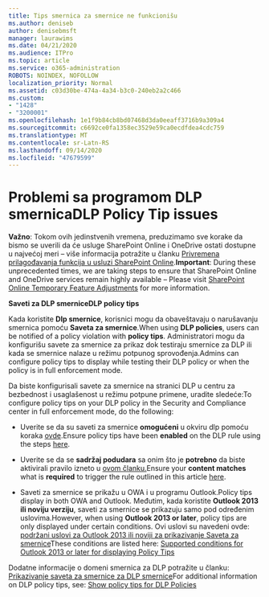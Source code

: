 ```yaml
---
title: Tips smernica za smernice ne funkcionišu
ms.author: deniseb
author: denisebmsft
manager: laurawims
ms.date: 04/21/2020
ms.audience: ITPro
ms.topic: article
ms.service: o365-administration
ROBOTS: NOINDEX, NOFOLLOW
localization_priority: Normal
ms.assetid: c03d30be-474a-4a34-b3c0-240eb2a2c466
ms.custom:
- "1428"
- "3200001"
ms.openlocfilehash: 1e1f9b84cb8bd07468d3da0eeaff3716b9a309a4
ms.sourcegitcommit: c6692ce0fa1358ec3529e59ca0ecdfdea4cdc759
ms.translationtype: MT
ms.contentlocale: sr-Latn-RS
ms.lasthandoff: 09/14/2020
ms.locfileid: "47679599"
---
```

# <a name="dlp-policy-tip-issues"></a><span data-ttu-id="2e403-102">Problemi sa programom DLP smernica</span><span class="sxs-lookup"><span data-stu-id="2e403-102">DLP Policy Tip issues</span></span>

<span data-ttu-id="2e403-103">**Važno**: Tokom ovih jedinstvenih vremena, preduzimamo sve korake da bismo se uverili da će usluge SharePoint Online i OneDrive ostati dostupne u najvećoj meri – više informacija potražite u članku [Privremena prilagođavanja funkcija u usluzi SharePoint Online](https://aka.ms/ODSPAdjustments).</span><span class="sxs-lookup"><span data-stu-id="2e403-103">**Important**: During these unprecedented times, we are taking steps to ensure that SharePoint Online and OneDrive services remain highly available – Please visit [SharePoint Online Temporary Feature Adjustments](https://aka.ms/ODSPAdjustments) for more information.</span></span>

<span data-ttu-id="2e403-104">**Saveti za DLP smernice**</span><span class="sxs-lookup"><span data-stu-id="2e403-104">**DLP policy tips**</span></span>

<span data-ttu-id="2e403-105">Kada koristite **Dlp smernice**, korisnici mogu da obaveštavaju o narušavanju smernica pomoću **Saveta za smernice**.</span><span class="sxs-lookup"><span data-stu-id="2e403-105">When using **DLP policies**, users can be notified of a policy violation with **policy tips**.</span></span> <span data-ttu-id="2e403-106">Administratori mogu da konfigurišu savete za smernice za prikaz dok testiraju smernice za DLP ili kada se smernice nalaze u režimu potpunog sprovođenja.</span><span class="sxs-lookup"><span data-stu-id="2e403-106">Admins can configure policy tips to display while testing their DLP policy or when the policy is in full enforcement mode.</span></span>
  
<span data-ttu-id="2e403-107">Da biste konfigurisali savete za smernice na stranici DLP u centru za bezbednost i usaglašenost u režimu potpune primene, uradite sledeće:</span><span class="sxs-lookup"><span data-stu-id="2e403-107">To configure policy tips on your DLP policy in the Security and Compliance center in full enforcement mode, do the following:</span></span>
  
- <span data-ttu-id="2e403-108">Uverite se da su saveti za smernice **omogućeni** u okviru dlp pomoću koraka [ovde](https://docs.microsoft.com/microsoft-365/compliance/use-notifications-and-policy-tips).</span><span class="sxs-lookup"><span data-stu-id="2e403-108">Ensure policy tips have been **enabled** on the DLP rule using the steps [here](https://docs.microsoft.com/microsoft-365/compliance/use-notifications-and-policy-tips).</span></span>

- <span data-ttu-id="2e403-109">Uverite se da se **sadržaj podudara** sa onim što je **potrebno** da biste aktivirali pravilo izneto u [ovom članku.](https://docs.microsoft.com/microsoft-365/compliance/sensitive-information-type-entity-definitions)</span><span class="sxs-lookup"><span data-stu-id="2e403-109">Ensure your **content matches** what is **required** to trigger the rule outlined in this article [here](https://docs.microsoft.com/microsoft-365/compliance/sensitive-information-type-entity-definitions).</span></span>

- <span data-ttu-id="2e403-110">Saveti za smernice se prikažu u OWA i u programu Outlook.</span><span class="sxs-lookup"><span data-stu-id="2e403-110">Policy tips display in both OWA and Outlook.</span></span> <span data-ttu-id="2e403-111">Međutim, kada koristite **Outlook 2013 ili noviju verziju**, saveti za smernice se prikazuju samo pod određenim uslovima.</span><span class="sxs-lookup"><span data-stu-id="2e403-111">However, when using **Outlook 2013 or later**, policy tips are only displayed under certain conditions.</span></span> <span data-ttu-id="2e403-112">Ovi uslovi su navedeni ovde: [podržani uslovi za Outlook 2013 ili noviji za prikazivanje Saveta za smernice](https://docs.microsoft.com/microsoft-365/compliance/use-notifications-and-policy-tips)</span><span class="sxs-lookup"><span data-stu-id="2e403-112">These conditions are listed here: [Supported conditions for Outlook 2013 or later for displaying Policy Tips](https://docs.microsoft.com/microsoft-365/compliance/use-notifications-and-policy-tips)</span></span>

<span data-ttu-id="2e403-113">Dodatne informacije o domeni smernica za DLP potražite u članku: [Prikazivanje saveta za smernice za DLP smernice](https://docs.microsoft.com/microsoft-365/compliance/use-notifications-and-policy-tips)</span><span class="sxs-lookup"><span data-stu-id="2e403-113">For additional information on DLP policy tips, see: [Show policy tips for DLP Policies](https://docs.microsoft.com/microsoft-365/compliance/use-notifications-and-policy-tips)</span></span>
  